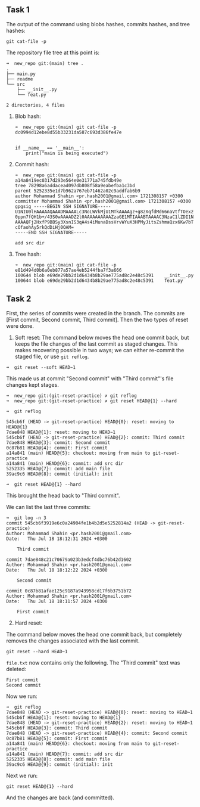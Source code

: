 ## Task 1
The output of the command using blobs hashes, commits hashes, and tree hashes:
```
git cat-file -p
```

The repository file tree at this point is: 
```
➜  new_repo git:(main) tree .
.
├── main.py
├── readme
└── src
    ├── __init__.py
    └── feat.py

2 directories, 4 files
```


1. Blob hash:

    ```
    ➜  new_repo git:(main) git cat-file -p dc0994d12ebe8d55b33231da587c693d386fe47e


    if __name__ == '__main__':
        print("main is being executed")
    ```


2. Commit hash:
    ```
    ➜  new_repo git:(main) git cat-file -p a14a8419ec0317d293e564e0e31771a745fdb49e
    tree 78298a6addacead097db808f58a9eabefba1c3bd
    parent 5252335e1d7b962a767eb71462a02c9addfab6b9
    author Mohammad Shahin <pr.hash2001@gmail.com> 1721308157 +0300
    committer Mohammad Shahin <pr.hash2001@gmail.com> 1721308157 +0300
    gpgsig -----BEGIN SSH SIGNATURE-----
    U1NIU0lHAAAAAQAAADMAAAALc3NoLWVkMjU1MTkAAAAgz+g8zXqfdMd66naVtfTOexz+2o
    0ppn7fQH1b+/43S0wAAAADZ2l0AAAAAAAAAAZzaGE1MTIAAABTAAAAC3NzaC1lZDI1NTE5
    AAAAQFj2HxfP9BBSy3XsnIS3qA4s4iMunaDssVrvWYuX3HPMyJitsZshmaQzx6Kw7bTq5S
    cOfaohAy5rkQdDiHj0OAM=
    -----END SSH SIGNATURE-----

    add src dir
    ```

3. Tree hash:
    ```
    ➜  new_repo git:(main) git cat-file -p e81d494d0b6a0eb877a57ae4eb5244fba7f3a666
    100644 blob e69de29bb2d1d6434b8b29ae775ad8c2e48c5391    __init__.py
    100644 blob e69de29bb2d1d6434b8b29ae775ad8c2e48c5391    feat.py
    ```

## Task 2

First, the series of commits were created in the branch. The commits are [First commit, Second commit, Third commit]. Then the two types of reset were done.

1. Soft reset:
The command below moves the head one commit back, but keeps the file changes of the last commit as staged changes. This makes recovering possible in two ways; we can either re-commit the staged file, or use `git reflog`.

```
➜  git reset --soft HEAD~1
```

This made us at commit "Second commit" with "Third commit"'s file changes kept stages.

```
➜  new_repo git:(git-reset-practice) ✗ git reflog
➜  new_repo git:(git-reset-practice) ✗ git reset HEAD@{1} --hard
```

```
➜  git reflog

545cb6f (HEAD -> git-reset-practice) HEAD@{0}: reset: moving to HEAD@{1}
7dae848 HEAD@{1}: reset: moving to HEAD~1
545cb6f (HEAD -> git-reset-practice) HEAD@{2}: commit: Third commit
7dae848 HEAD@{3}: commit: Second commit
0c87b81 HEAD@{4}: commit: First commit
a14a841 (main) HEAD@{5}: checkout: moving from main to git-reset-practice
a14a841 (main) HEAD@{6}: commit: add src dir
5252335 HEAD@{7}: commit: add main file
39ac9c6 HEAD@{8}: commit (initial): init
```

```
➜  git reset HEAD@{1} --hard
```

This brought the head back to "Third commit".

We can list the last three commits:

```
➜  git log -n 3
commit 545cb6f3919e6c0a24904fe1b4b2d5e5252814a2 (HEAD -> git-reset-practice)
Author: Mohammad Shahin <pr.hash2001@gmail.com>
Date:   Thu Jul 18 18:12:31 2024 +0300

    Third commit

commit 7dae848c21c70679a023b3edcf4dbc76b42d1602
Author: Mohammad Shahin <pr.hash2001@gmail.com>
Date:   Thu Jul 18 18:12:22 2024 +0300

    Second commit

commit 0c87b81afae125c9187a943958cd17f6b3751b72
Author: Mohammad Shahin <pr.hash2001@gmail.com>
Date:   Thu Jul 18 18:11:57 2024 +0300

    First commit
```

2. Hard reset:

The command below moves the head one commit back, but completely removes the changes associated with the last commit. 

```
git reset --hard HEAD~1
```

`file.txt` now contains only the following. The "Third commit" text was deleted: 

```
First commit
Second commit
```

Now we run: 

```
➜  git reflog
7dae848 (HEAD -> git-reset-practice) HEAD@{0}: reset: moving to HEAD~1
545cb6f HEAD@{1}: reset: moving to HEAD@{1}
7dae848 (HEAD -> git-reset-practice) HEAD@{2}: reset: moving to HEAD~1
545cb6f HEAD@{3}: commit: Third commit
7dae848 (HEAD -> git-reset-practice) HEAD@{4}: commit: Second commit
0c87b81 HEAD@{5}: commit: First commit
a14a841 (main) HEAD@{6}: checkout: moving from main to git-reset-practice
a14a841 (main) HEAD@{7}: commit: add src dir
5252335 HEAD@{8}: commit: add main file
39ac9c6 HEAD@{9}: commit (initial): init
```

Next we run:

```
git reset HEAD@{1} --hard
```

And the changes are back (and committed).
